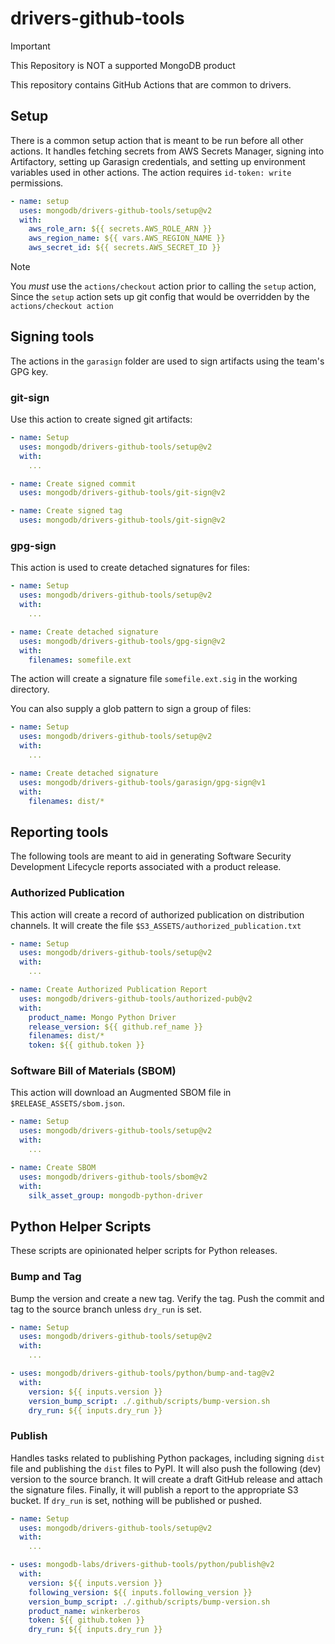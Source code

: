 # drivers-github-tools

> [!IMPORTANT]
> This Repository is NOT a supported MongoDB product

This repository contains GitHub Actions that are common to drivers.

## Setup

There is a common setup action that is meant to be run before all
other actions.  It handles fetching secrets from AWS Secrets Manager,
signing into Artifactory, setting up Garasign credentials, and
setting up environment variables used in other actions.
The action requires `id-token: write` permissions.

```yaml
- name: setup
  uses: mongodb/drivers-github-tools/setup@v2
  with:
    aws_role_arn: ${{ secrets.AWS_ROLE_ARN }}
    aws_region_name: ${{ vars.AWS_REGION_NAME }}
    aws_secret_id: ${{ secrets.AWS_SECRET_ID }}
```

> [!Note]
> You *must* use the `actions/checkout` action prior to calling the `setup` action,
> Since the `setup` action sets up git config that would be overridden by the
> `actions/checkout action`

## Signing tools

The actions in the `garasign` folder are used to sign artifacts using the team's
GPG key.

### git-sign

Use this action to create signed git artifacts:

```yaml
- name: Setup
  uses: mongodb/drivers-github-tools/setup@v2
  with:
    ...

- name: Create signed commit
  uses: mongodb/drivers-github-tools/git-sign@v2

- name: Create signed tag
  uses: mongodb/drivers-github-tools/git-sign@v2
```

### gpg-sign

This action is used to create detached signatures for files:

```yaml
- name: Setup
  uses: mongodb/drivers-github-tools/setup@v2
  with:
    ...

- name: Create detached signature
  uses: mongodb/drivers-github-tools/gpg-sign@v2
  with:
    filenames: somefile.ext
```

The action will create a signature file `somefile.ext.sig` in the working
directory.

You can also supply a glob pattern to sign a group of files:

```yaml
- name: Setup
  uses: mongodb/drivers-github-tools/setup@v2
  with:
    ...

- name: Create detached signature
  uses: mongodb/drivers-github-tools/garasign/gpg-sign@v1
  with:
    filenames: dist/*
```

## Reporting tools

The following tools are meant to aid in generating Software Security Development Lifecycle
reports associated with a product release.

### Authorized Publication

This action will create a record of authorized publication on distribution channels.
It will create the file `$S3_ASSETS/authorized_publication.txt`

```yaml
- name: Setup
  uses: mongodb/drivers-github-tools/setup@v2
  with:
    ...

- name: Create Authorized Publication Report
  uses: mongodb/drivers-github-tools/authorized-pub@v2
  with:
    product_name: Mongo Python Driver
    release_version: ${{ github.ref_name }}
    filenames: dist/*
    token: ${{ github.token }}
```

### Software Bill of Materials (SBOM)

This action will download an Augmented SBOM file in `$RELEASE_ASSETS/sbom.json`.

```yaml
- name: Setup
  uses: mongodb/drivers-github-tools/setup@v2
  with:
    ...

- name: Create SBOM
  uses: mongodb/drivers-github-tools/sbom@v2
  with:
    silk_asset_group: mongodb-python-driver
```

## Python Helper Scripts

These scripts are opinionated helper scripts for Python releases.

### Bump and Tag

Bump the version and create a new tag.  Verify the tag.
Push the commit and tag to the source branch unless `dry_run` is set.

```yaml
- name: Setup
  uses: mongodb/drivers-github-tools/setup@v2
  with:
    ...

- uses: mongodb/drivers-github-tools/python/bump-and-tag@v2
  with:
    version: ${{ inputs.version }}
    version_bump_script: ./.github/scripts/bump-version.sh
    dry_run: ${{ inputs.dry_run }}
```

### Publish

Handles tasks related to publishing Python packages, including
signing `dist` file and publishing the `dist` files to PyPI.
It will also push the following (dev) version to the source branch.
It will create a draft GitHub release and attach the signature files.
Finally, it will publish a report to the appropriate S3 bucket.
If `dry_run` is set, nothing will be published or pushed.

```yaml
- name: Setup
  uses: mongodb/drivers-github-tools/setup@v2
  with:
    ...

- uses: mongodb-labs/drivers-github-tools/python/publish@v2
  with:
    version: ${{ inputs.version }}
    following_version: ${{ inputs.following_version }}
    version_bump_script: ./.github/scripts/bump-version.sh
    product_name: winkerberos
    token: ${{ github.token }}
    dry_run: ${{ inputs.dry_run }}
```